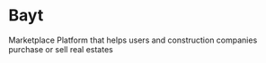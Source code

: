 # Bayt
Marketplace Platform that helps users and construction companies purchase or sell real estates 
